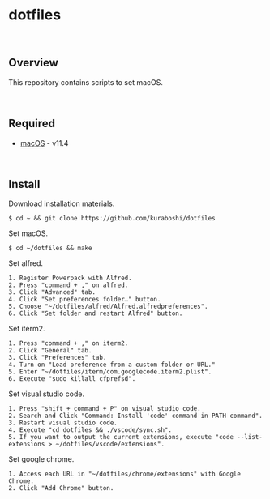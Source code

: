 # dotfiles

&emsp;
## Overview

This repository contains scripts to set macOS.

&emsp;

## Required

- [macOS](https://www.apple.com/jp/macos/big-sur/) - v11.4

&emsp;

## Install

Download installation materials.

```shell
$ cd ~ && git clone https://github.com/kuraboshi/dotfiles
```

Set macOS.

```shell
$ cd ~/dotfiles && make
```

Set alfred.


```
1. Register Powerpack with Alfred.
2. Press "command + ," on alfred.
3. Click "Advanced" tab.
4. Click "Set preferences folder…" button.
5. Choose "~/dotfiles/alfred/Alfred.alfredpreferences".
6. Click "Set folder and restart Alfred" button.
```

Set iterm2.


```
1. Press "command + ," on iterm2.
2. Click "General" tab.
3. Click "Preferences" tab.
4. Turn on "Load preference from a custom folder or URL."
5. Enter "~/dotfiles/iterm/com.googlecode.iterm2.plist".
6. Execute "sudo killall cfprefsd".
```

Set visual studio code.

```
1. Press "shift + command + P" on visual studio code.
2. Search and Click "Command: Install 'code' command in PATH command".
3. Restart visual studio code.
4. Execute "cd dotfiles && ./vscode/sync.sh".
5. If you want to output the current extensions, execute "code --list-extensions > ~/dotfiles/vscode/extensions".
```

Set google chrome.

```
1. Access each URL in "~/dotfiles/chrome/extensions" with Google Chrome.
2. Click "Add Chrome" button.
```
